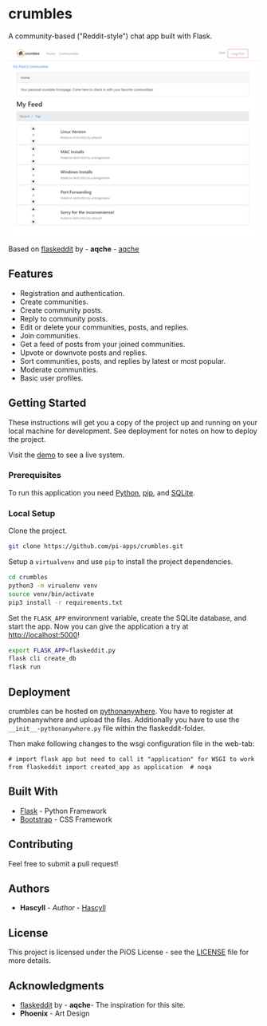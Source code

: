 # crumbles

A community-based ("Reddit-style") chat app built with Flask.

![crumbles.png](./crumbles.png)

Based on [flaskeddit](https://github.com/aqche/flaskeddit) by - **aqche** - [aqche](https://github.com/aqche)

## Features

- Registration and authentication.
- Create communities.
- Create community posts.
- Reply to community posts.
- Edit or delete your communities, posts, and replies.
- Join communities.
- Get a feed of posts from your joined communities.
- Upvote or downvote posts and replies.
- Sort communities, posts, and replies by latest or most popular.
- Moderate communities.
- Basic user profiles.

## Getting Started

These instructions will get you a copy of the project up and running on your local machine for development. See deployment for notes on how to deploy the project.

Visit the [demo](https://hascyll.pythonanywhere.com) to see a live system.

### Prerequisites

To run this application you need [Python](https://www.python.org/), [pip](https://pip.pypa.io/en/stable/), and [SQLite](https://www.sqlite.org/).

### Local Setup

Clone the project.

```sh
git clone https://github.com/pi-apps/crumbles.git
```

Setup a `virtualvenv` and use `pip` to install the project dependencies.

```sh
cd crumbles
python3 -m virualenv venv
source venv/bin/activate
pip3 install -r requirements.txt
```

Set the `FLASK_APP` environment variable, create the SQLite database, and start the app. Now you can give the application a try at [http://localhost:5000](http://localhost:5000)!

```sh
export FLASK_APP=flaskeddit.py
flask cli create_db
flask run
```


## Deployment

crumbles can be hosted on [pythonanywhere](https://www.pythonanywhere.com/). You have to register at pythonanywhere and upload the files.
Additionally you have to use the `__init__-pythonanywhere.py` file within the flaskeddit-folder.

Then make following changes to the wsgi configuration file in the web-tab:
```
# import flask app but need to call it "application" for WSGI to work
from flaskeddit import created_app as application  # noqa
```

## Built With

- [Flask](http://flask.pocoo.org/) - Python Framework
- [Bootstrap](https://getbootstrap.com/) - CSS Framework

## Contributing

Feel free to submit a pull request!

## Authors

- **Hascyll** - _Author_ - [Hascyll](https://github.com/Hascyll)


## License

This project is licensed under the PiOS License - see the [LICENSE](./LICENSE) file for more details.

## Acknowledgments

- [flaskeddit](https://github.com/aqche/flaskeddit) by - **aqche**- The inspiration for this site.
- **Phoenix** - Art Design
